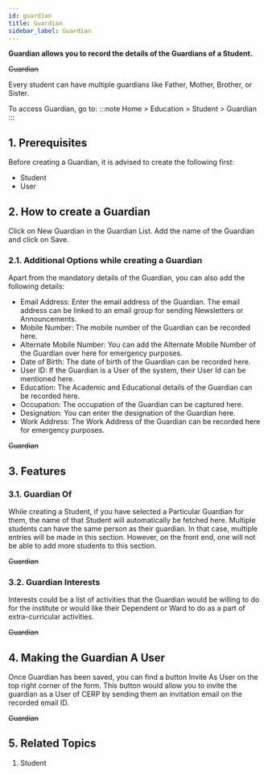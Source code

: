 ```yaml
---
id: guardian
title: Guardian
sidebar_label: Guardian
---
```


**Guardian allows you to record the details of the Guardians of a Student.**

~~Guardian~~

Every student can have multiple guardians like Father, Mother, Brother, or Sister.

To access Guardian, go to:
:::note
Home > Education > Student > Guardian
:::

## 1. Prerequisites

Before creating a Guardian, it is advised to create the following first:

- Student
- User

## 2. How to create a Guardian

Click on New Guardian in the Guardian List.
Add the name of the Guardian and click on Save.

### 2.1. Additional Options while creating a Guardian

Apart from the mandatory details of the Guardian, you can also add the following details:

- Email Address: Enter the email address of the Guardian. The email address can be linked to an email group for sending Newsletters or Announcements.
- Mobile Number: The mobile number of the Guardian can be recorded here.
- Alternate Mobile Number: You can add the Alternate Mobile Number of the Guardian over here for emergency purposes.
- Date of Birth: The date of birth of the Guardian can be recorded here.
- User ID: If the Guardian is a User of the system, their User Id can be mentioned here.
- Education: The Academic and Educational details of the Guardian can be recorded here.
- Occupation: The occupation of the Guardian can be captured here.
- Designation: You can enter the designation of the Guardian here.
- Work Address: The Work Address of the Guardian can be recorded here for emergency purposes.

~~Guardian~~

## 3. Features

### 3.1. Guardian Of

While creating a Student, if you have selected a Particular Guardian for them, the name of that Student will automatically be fetched here. Multiple students can have the same person as their guardian. In that case, multiple entries will be made in this section. However, on the front end, one will not be able to add more students to this section.

~~Guardian~~

### 3.2. Guardian Interests

Interests could be a list of activities that the Guardian would be willing to do for the institute or would like their Dependent or Ward to do as a part of extra-curricular activities.

~~Guardian~~

## 4. Making the Guardian A User

Once Guardian has been saved, you can find a button Invite As User on the top right corner of the form. This button would allow you to invite the guardian as a User of CERP by sending them an invitation email on the recorded email ID.

~~Guardian~~

## 5. Related Topics

1. Student
